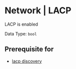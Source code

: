 # Network | LACP

LACP is enabled

Data Type: `bool`

## Prerequisite for

- [lacp discovery](../discovery-reference/box/lacp.md)
